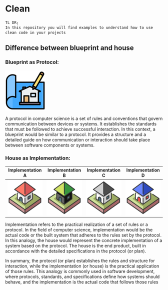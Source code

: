 
# Clean

```
TL DR;
In this repository you will find examples to understand how to use clean code in your projects

```

## Difference between blueprint and house

### Blueprint as Protocol:
![imagen clean architecture](README/blueprint_128.png)

A protocol in computer science is a set of rules and conventions that govern communication between devices or systems. It establishes the standards that must be followed to achieve successful interaction.
In this context, a blueprint would be similar to a protocol. It provides a structure and a detailed guide on how communication or interaction should take place between software components or systems.

### House as Implementation:
| Implementation A           |  Implementation B        |  Implementation C        |  Implementation D        |
|:-------------------------:|:-------------------------:|:-------------------------:|:-------------------------:|
| ![imagen clean architecture](README/house_128.png)  |  ![imagen clean architecture](README/house_v2_128.png)  |  ![imagen clean architecture](README/house_v3_128.png)  |  ![imagen clean architecture](README/house_v4_128.png) |


Implementation refers to the practical realization of a set of rules or a protocol. In the field of computer science, implementation would be the actual code or the built system that adheres to the rules set by the protocol.
In this analogy, the house would represent the concrete implementation of a system based on the protocol. The house is the end product, built in accordance with the detailed specifications in the protocol (or plan).

In summary, the protocol (or plan) establishes the rules and structure for interaction, while the implementation (or house) is the practical application of those rules. This analogy is commonly used in software development, where protocols, standards, and specifications define how systems should behave, and the implementation is the actual code that follows those rules